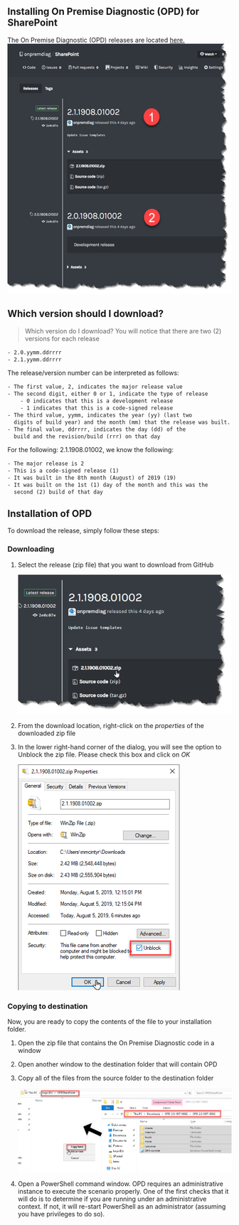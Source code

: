 ## Installing On Premise Diagnostic (OPD) for SharePoint

The On Premise Diagnostic (OPD) releases are located [here.](https://github.com/onpremdiag/SharePoint/releases)
<img src="./media/releaserepo.png" alt="Releases" height="563" width="585"/>

## Which version should I download?
> Which version do I download?
You will notice that there are two (2) versions for each release

	- 2.0.yymm.ddrrrr
	- 2.1.yymm.ddrrrr

The release/version number can be interpreted as follows:

	- The first value, 2, indicates the major release value
	- The second digit, either 0 or 1, indicate the type of release
		- 0 indicates that this is a development release
		- 1 indicates that this is a code-signed release
	- The third value, yymm, indicates the year (yy) (last two 
	  digits of build year) and the month (mm) that the release was built.
	- The final value, ddrrrr, indicates the day (dd) of the 
	  build and the revision/build (rrr) on that day

For the following: 2.1.1908.01002, we know the following:

	- The major release is 2
	- This is a code-signed release (1)
	- It was built in the 8th month (August) of 2019 (19)
	- It was built on the 1st (1) day of the month and this was the 
	  second (2) build of that day
 
## Installation of OPD
To download the release, simply follow these steps:

### Downloading

1. Select the release (zip file) that you want to download from GitHub

	<img src="./media/selectrelease.png" alt="Select the release to download" />

2. From the download location, right-click on the *properties* of the downloaded zip file
3. In the lower right-hand corner of the dialog, you will see the option to Unblock the zip file. Please check this box and click on *OK* 

	<img src="./media/unblockzip.png" alt="Unblock the zip file" />

### Copying to destination

Now, you are ready to copy the contents of the file to your installation folder.

1. Open the zip file that contains the On Premise Diagnostic code in a window
2. Open another window to the destination folder that will contain OPD
3. Copy all of the files from the source folder to the destination folder

	<img src="./media/copyfiles.png" alt="Copy files from source to destination" />

4. Open a PowerShell command window. OPD requires an administrative instance to execute the scenario properly. One of the first
checks that it will do is to determine if you are running under an administrative context. If not, it will re-start PowerShell
as an administrator (assuming you have privileges to do so).
